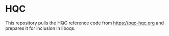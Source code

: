 # HQC

This repository pulls the HQC reference code from https://pqc-hqc.org and prepares it for inclusion in liboqs.
